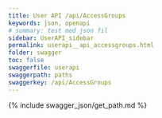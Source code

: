 ```yaml
---
title: User API /api/AccessGroups
keywords: json, openapi
# summary: test med json fil
sidebar: UserAPI_sidebar
permalink: userapi__api_accessgroups.html
folder: swagger
toc: false
swaggerfile: userapi
swaggerpath: paths
swaggerkey: /api/AccessGroups
---
```

{% include swagger_json/get_path.md %}
